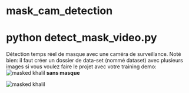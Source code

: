 # mask_cam_detection
# python detect_mask_video.py
Détection temps réel de masque avec une caméra de surveillance.
Noté bien: il faut créer un dossier de data-set (nommé dataset) avec plusieurs images si vous voulez faire le projet avec votre training
demo:
<img src="https://scontent.ftun2-1.fna.fbcdn.net/v/t1.0-9/96687508_2602441486705343_3781095783546224640_o.jpg?_nc_cat=110&ccb=2&_nc_sid=730e14&_nc_ohc=rkofRtm3n8oAX-xzjoR&_nc_ht=scontent.ftun2-1.fna&oh=1c74e6b7171ef9ac4da140ae76a1f22c&oe=5FD59751" alt="masked khalil">
<b>sans masque</b>

<img src="https://scontent.ftun2-1.fna.fbcdn.net/v/t1.0-9/95666895_2602441450038680_8541732710907904000_o.jpg?_nc_cat=102&ccb=2&_nc_sid=730e14&_nc_ohc=SdamCt2kUmcAX-JqnSA&_nc_ht=scontent.ftun2-1.fna&oh=e938cb649a47955314629518c3af8053&oe=5FD66814" alt="masked khalil">
